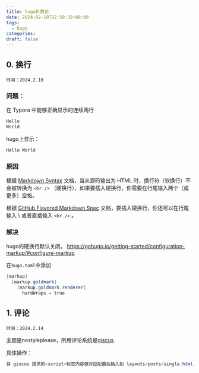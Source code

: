 ```yaml
---
title: hugo折腾记
date: 2024-02-10T22:50:32+08:00
tags:
  - hugo
categories: 
draft: false
---
```

## 0. 换行
	时间：2024.2.10
### 问题：
在 Typora 中能够正确显示的连续两行

```powershell
Hello
World
```


hugo上显示：

```powershell
Hello World
```
### 原因
根据 [Markdown Syntax](https://daringfireball.net/projects/markdown/syntax#p) 文档，当从源码输出为 HTML 时，换行符（软换行）不会被转换为 `<br />` （硬换行），如果要插入硬换行，你需要在行尾输入两个（或更多）空格。

根据 [GitHub Flavored Markdown Spec](https://github.github.com/gfm/#hard-line-breaks) 文档，要插入硬换行，你还可以在行尾输入 \ 或者直接输入 `<br />` 。

### 解决  
hugo的硬换行默认关闭。
https://gohugo.io/getting-started/configuration-markup/#configure-markup

在`hugo.toml`中添加
```powershell
[markup]
  [markup.goldmark]
    [markup.goldmark.renderer]
      hardWraps = true
```


## 1. 评论
	时间：2024.2.14
主题是nostyleplease，所用评论系统是[giscus](https://github.com/giscus/giscus).

具体操作：
```powershell
将 giscus 提供的<script>标签内容做对应配置后插入到 layouts/posts/single.html 的</article> 这一行后面
```
